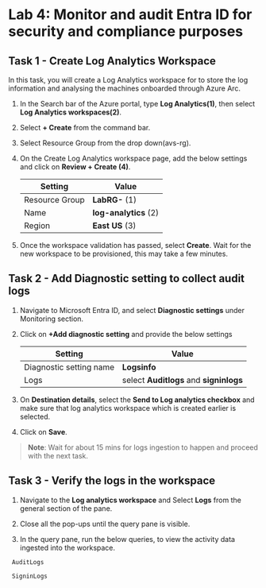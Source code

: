 # Lab 4: Monitor and audit Entra ID for security and compliance purposes

## Task 1 - Create Log Analytics Workspace

In this task, you will create a Log Analytics workspace for to store the log information and analysing the machines onboarded through Azure Arc.

1. In the Search bar of the Azure portal, type **Log Analytics(1)**, then select **Log Analytics workspaces(2)**.

1. Select **+ Create** from the command bar.
    
1. Select Resource Group from the drop down(avs-rg).

1. On the Create Log Analytics workspace page, add the below settings and click on **Review + Create (4)**.

      | Setting | Value|
      |----------|--------|
      | Resource Group | **LabRG-<inject key="DeploymentID"></inject>** (1)|
      | Name | **log-analytics<inject key="DeploymentID"></inject>** (2)|
      | Region | **East US** (3)|

1. Once the workspace validation has passed, select **Create**. Wait for the new workspace to be provisioned, this may take a few minutes.

## Task 2 - Add Diagnostic setting to collect audit logs

1. Navigate to Microsoft Entra ID, and select **Diagnostic settings** under Monitoring section.

1. Click on **+Add diagnostic setting** and provide the below settings

   | Setting | Value |
   -----------|---------
   | Diagnostic setting name | **Logsinfo** |
   |Logs | select **Auditlogs** and **signinlogs** |
1. On **Destination details**, select the **Send to Log analytics checkbox** and make sure that log analytics workspace which is created earlier is selected.

1. Click on **Save**.

  >**Note**: Wait for about 15 mins for logs ingestion to happen and proceed with the next task.

## Task 3 - Verify the logs in the workspace

1. Navigate to the **Log analytics workspace** and Select **Logs** from the general section of the pane.

1. Close all the pop-ups until the query pane is visible.

1. In the query pane, run the below queries, to view the activity data ingested into the workspace.

  ```
   AuditLogs
  ```

  ```
   SigninLogs
  ```
